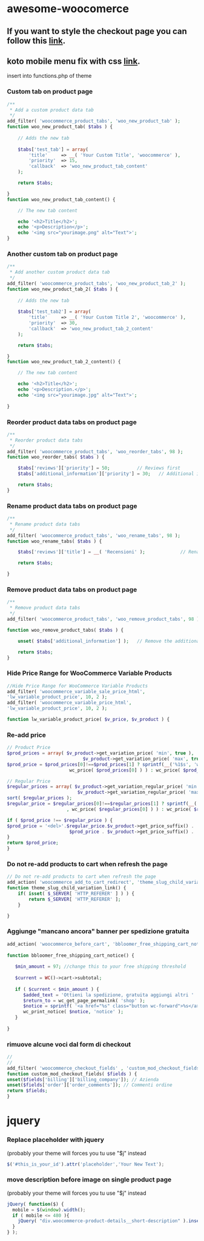 # awesome-woocomerce

## If you want to style the checkout page you can follow this [link](https://github.com/niccolobusato/awesome-woocomerce/blob/master/woocommerce-checkout-styles.css).

## koto mobile menu fix with css [link](https://github.com/niccolobusato/awesome-woocomerce/blob/master/koto-mobile-menu-fix.css).


insert into functions.php of theme

### Custom tab on product page
```php
/**
 * Add a custom product data tab
 */
add_filter( 'woocommerce_product_tabs', 'woo_new_product_tab' );
function woo_new_product_tab( $tabs ) {
	
	// Adds the new tab
	
	$tabs['test_tab'] = array(
		'title' 	=> __( 'Your Custom Title', 'woocommerce' ),
		'priority' 	=> 15,
		'callback' 	=> 'woo_new_product_tab_content'
	);

	return $tabs;

}
function woo_new_product_tab_content() {

	// The new tab content

	echo '<h2>Title</h2>';
	echo '<p>Description</p>';
    echo '<img src="yourimage.png" alt="Text">';	
}
```


### Another custom tab on product page
```php
/**
 * Add another custom product data tab
 */
add_filter( 'woocommerce_product_tabs', 'woo_new_product_tab_2' );
function woo_new_product_tab_2( $tabs ) {
	
	// Adds the new tab
	
	$tabs['test_tab2'] = array(
		'title' 	=> __( 'Your Custom Title 2', 'woocommerce' ),
		'priority' 	=> 30,
		'callback' 	=> 'woo_new_product_tab_2_content'
	);

	return $tabs;

}
function woo_new_product_tab_2_content() {

	// The new tab content

	echo '<h2>Title</h2>';
	echo '<p>Description.</p>';
    echo '<img src="yourimage.jpg" alt="Text">';
	
}
```





### Reorder product data tabs on product page
```php
/**
 * Reorder product data tabs
 */
add_filter( 'woocommerce_product_tabs', 'woo_reorder_tabs', 98 );
function woo_reorder_tabs( $tabs ) {

	$tabs['reviews']['priority'] = 50;			// Reviews first
	$tabs['additional_information']['priority'] = 30;	// Additional information third

	return $tabs;
}
```

### Rename product data tabs on product page
```php
/**
 * Rename product data tabs
 */
add_filter( 'woocommerce_product_tabs', 'woo_rename_tabs', 98 );
function woo_rename_tabs( $tabs ) {

	$tabs['reviews']['title'] = __( 'Recensioni' );				// Rename the reviews tab

	return $tabs;

}
```

### Remove product data tabs on product page
```php
/**
 * Remove product data tabs
 */
add_filter( 'woocommerce_product_tabs', 'woo_remove_product_tabs', 98 );

function woo_remove_product_tabs( $tabs ) {

    unset( $tabs['additional_information'] );  	// Remove the additional information tab

    return $tabs;
}
```



### Hide Price Range for WooCommerce Variable Products
```php
//Hide Price Range for WooCommerce Variable Products
add_filter( 'woocommerce_variable_sale_price_html', 
'lw_variable_product_price', 10, 2 );
add_filter( 'woocommerce_variable_price_html', 
'lw_variable_product_price', 10, 2 );

function lw_variable_product_price( $v_price, $v_product ) {
```
### Re-add price
```php
// Product Price
$prod_prices = array( $v_product->get_variation_price( 'min', true ), 
                            $v_product->get_variation_price( 'max', true ) );
$prod_price = $prod_prices[0]!==$prod_prices[1] ? sprintf(__('%1$s', 'woocommerce'), 
                       wc_price( $prod_prices[0] ) ) : wc_price( $prod_prices[0] );

// Regular Price
$regular_prices = array( $v_product->get_variation_regular_price( 'min', true ), 
                          $v_product->get_variation_regular_price( 'max', true ) );
sort( $regular_prices );
$regular_price = $regular_prices[0]!==$regular_prices[1] ? sprintf(__('%1$s','woocommerce')
                      , wc_price( $regular_prices[0] ) ) : wc_price( $regular_prices[0] );

if ( $prod_price !== $regular_price ) {
$prod_price = '<del>'.$regular_price.$v_product->get_price_suffix() . '</del> <ins>' . 
                       $prod_price . $v_product->get_price_suffix() . '</ins>';
}
return $prod_price;
}
```
### Do not re-add products to cart when refresh the page
```php
// Do not re-add products to cart when refresh the page
add_action( 'woocommerce_add_to_cart_redirect', 'theme_slug_child_variation_link' );
function theme_slug_child_variation_link() {
    if( isset( $_SERVER[ 'HTTP_REFERER' ] ) ) {
        return $_SERVER[ 'HTTP_REFERER' ];
    }

}
```

### Aggiunge "mancano ancora" banner per spedizione gratuita
```php
add_action( 'woocommerce_before_cart', 'bbloomer_free_shipping_cart_notice' );
  
function bbloomer_free_shipping_cart_notice() {
  
   $min_amount = 97; //change this to your free shipping threshold
   
   $current = WC()->cart->subtotal;
  
   if ( $current < $min_amount ) {
      $added_text = 'Ottieni la spedizione, gratuita aggiungi altri ' . wc_price( $min_amount - $current ) . ' al tuo carrello!';
      $return_to = wc_get_page_permalink( 'shop' );
      $notice = sprintf( '<a href="%s" class="button wc-forward">%s</a> %s', esc_url( $return_to ), 'Continua lo Shopping', $added_text );
      wc_print_notice( $notice, 'notice' );
   }
  
}
```

### rimuove alcune voci dal form di checkout
```php
//
//
add_filter( 'woocommerce_checkout_fields' , 'custom_mod_checkout_fields' );
function custom_mod_checkout_fields( $fields ) {
unset($fields['billing']['billing_company']); // Azienda
unset($fields['order']['order_comments']); // Commenti ordine
return $fields;
}
```

# jquery 

### Replace placeholder with jquery 
(probably your theme will forces you tu use "$j" instead
```js
$('#this_is_your_id').attr('placeholder','Your New Text');
```

### move description before image on single product page
(probably your theme will forces you tu use "$j" instead
```js
jQuery( function($) {
  mobile = $(window).width();
  if ( mobile <= 480 ){
    jQuery( "div.woocommerce-product-details__short-description" ).insertBefore( ".woocommerce-product-gallery" );
  }
} );
```
